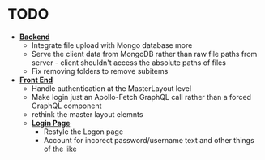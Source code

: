 # TODO
* **<u>Backend</u>**
    * Integrate file upload with Mongo database more
    * Serve the client data from MongoDB rather than raw file paths from server - client shouldn't access the absolute paths of files
    * Fix removing folders to remove subitems
* **<u>Front End</u>**
    * Handle authentication at the MasterLayout level
    * Make login just an Apollo-Fetch GraphQL call rather than a forced GraphQL component
    * rethink the master layout elemnts
    * **<u>Login Page</u>**
        * Restyle the Logon page
        * Account for incorect password/username text and other things of the like